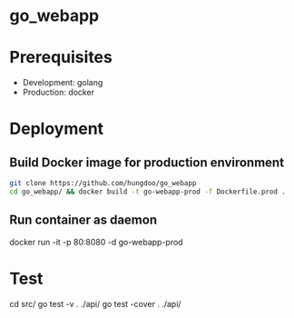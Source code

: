 # go_webapp

# Prerequisites

- Development: golang
- Production: docker

# Deployment
## Build Docker image for production environment

```bash
git clone https://github.com/hungdoo/go_webapp 
cd go_webapp/ && docker build -t go-webapp-prod -f Dockerfile.prod .
```

## Run container as daemon

docker run -it -p 80:8080 -d go-webapp-prod

# Test
cd src/
go test -v . ./api/
go test -cover . ./api/